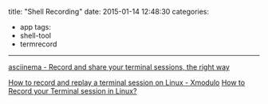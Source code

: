 title: "Shell Recording"
date: 2015-01-14 12:48:30
categories:
- app
tags:
- shell-tool
- termrecord
---

[asciinema - Record and share your terminal sessions, the right way](https://asciinema.org/)

[How to record and replay a terminal session on Linux - Xmodulo](http://xmodulo.com/record-replay-terminal-session-linux.html)
[How to Record your Terminal session in Linux?](http://www.linuxnix.com/2013/04/record-terminalshell-session-linux.html)
